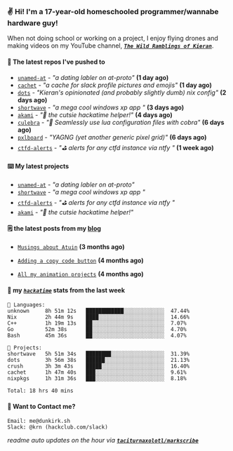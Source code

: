 ### ✌️ Hi! I'm a 17-year-old homeschooled programmer/wannabe hardware guy!

When not doing school or working on a project, I enjoy flying drones and making videos on my YouTube channel, [**_`The Wild Ramblings of Kieran`_**](https://youtube.com/@kieran.rambles).

#### 👷 The latest repos I've pushed to

- [`unamed-at`](https://github.com/taciturnaxolotl/unamed-at) - _"a dating labler on at-proto"_ **(1 day ago)**
- [`cachet`](https://github.com/taciturnaxolotl/cachet) - _"a cache for slack profile pictures and emojis"_ **(1 day ago)**
- [`dots`](https://github.com/taciturnaxolotl/dots) - _"Kieran's opinionated (and probably slightly dumb) nix config"_ **(2 days ago)**
- [`shortwave`](https://github.com/taciturnaxolotl/shortwave) - _"a mega cool windows xp app "_ **(3 days ago)**
- [`akami`](https://github.com/taciturnaxolotl/akami) - _"🌷 the cutsie hackatime helper!"_ **(4 days ago)**
- [`culebra`](https://github.com/Fuabioo/culebra) - _"🐍 Seamlessly use lua configuration files with cobra"_ **(6 days ago)**
- [`pxlboard`](https://github.com/taciturnaxolotl/pxlboard) - _"YAGNG (yet another generic pixel grid)"_ **(6 days ago)**
- [`ctfd-alerts`](https://github.com/taciturnaxolotl/ctfd-alerts) - _"⛳ alerts for any ctfd instance via ntfy "_ **(1 week ago)**

#### ⌨️ My latest projects

- [`unamed-at`](https://github.com/taciturnaxolotl/unamed-at) - _"a dating labler on at-proto"_
- [`shortwave`](https://github.com/taciturnaxolotl/shortwave) - _"a mega cool windows xp app "_
- [`ctfd-alerts`](https://github.com/taciturnaxolotl/ctfd-alerts) - _"⛳ alerts for any ctfd instance via ntfy "_
- [`akami`](https://github.com/taciturnaxolotl/akami) - _"🌷 the cutsie hackatime helper!"_

#### 🗒️ the latest posts from my [blog](https://dunkirk.sh)

- [`Musings about Atuin`](https://dunkirk.sh/blog/atuin/) **(3 months ago)**

- [`Adding a copy code button`](https://dunkirk.sh/blog/adding-a-copy-button/) **(4 months ago)**

- [`All my animation projects`](https://dunkirk.sh/blog/my-animations/) **(4 months ago)**



#### 📡 my [_`hackatime`_](https://waka.hackclub.com) stats from the last week

```text
💾 Languages:
unknown     8h 51m 12s   ████████████░░░░░░░░░░░░░  47.44%
Nix         2h 44m 9s    ████░░░░░░░░░░░░░░░░░░░░░  14.66%
C++         1h 19m 13s   ██░░░░░░░░░░░░░░░░░░░░░░░  7.07%
Go          52m 38s      ██░░░░░░░░░░░░░░░░░░░░░░░  4.70%
Bash        45m 36s      ██░░░░░░░░░░░░░░░░░░░░░░░  4.07%

💼 Projects:
shortwave   5h 51m 34s   ████████░░░░░░░░░░░░░░░░░  31.39%
dots        3h 56m 38s   ██████░░░░░░░░░░░░░░░░░░░  21.13%
crush       3h 3m 43s    █████░░░░░░░░░░░░░░░░░░░░  16.40%
cachet      1h 47m 40s   ███░░░░░░░░░░░░░░░░░░░░░░  9.61%
nixpkgs     1h 31m 36s   ███░░░░░░░░░░░░░░░░░░░░░░  8.18%

Total: 18 hrs 40 mins
```

#### 📮 Want to Contact me?

```text
Email: me@dunkirk.sh
Slack: @krn (hackclub.com/slack)
```

_readme auto updates on the hour via [**`taciturnaxolotl/markscribe`**](https://github.com/taciturnaxolotl/markscribe)_
